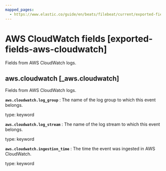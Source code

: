 ```yaml
---
mapped_pages:
  - https://www.elastic.co/guide/en/beats/filebeat/current/exported-fields-aws-cloudwatch.html
---
```


# AWS CloudWatch fields [exported-fields-aws-cloudwatch]

Fields from AWS CloudWatch logs.

## aws.cloudwatch [_aws.cloudwatch]

Fields from AWS CloudWatch logs.

**`aws.cloudwatch.log_group`**
:   The name of the log group to which this event belongs.

type: keyword


**`aws.cloudwatch.log_stream`**
:   The name of the log stream to which this event belongs.

type: keyword


**`aws.cloudwatch.ingestion_time`**
:   The time the event was ingested in AWS CloudWatch.

type: keyword


